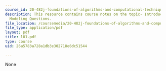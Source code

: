 ```yaml
---
course_id: 20-482j-foundations-of-algorithms-and-computational-techniques-in-systems-biology-spring-2006
description: This resource contains course notes on the topic- Introduction and Protein
  Modeling Questions.
file_location: /coursemedia/20-482j-foundations-of-algorithms-and-computational-techniques-in-systems-biology-spring-2006/26a5783a728a1db3e302718e6dc51544_l01.pdf
file_type: application/pdf
layout: pdf
title: l01.pdf
type: course
uid: 26a5783a728a1db3e302718e6dc51544

---
```

None